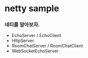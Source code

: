 # netty sample
### 네티를 알아보자.

- EchoServer / EchoClient
- HttpServer
- RoomChatServer / RoomChatClient
- WebSocketEchoServer


